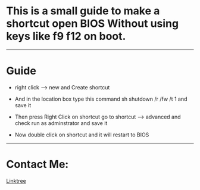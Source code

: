 # This is a small guide to make a shortcut open BIOS Without using keys like f9 f12 on boot.
____
# Guide

- right click --> new and Create shortcut

- And in the location box type this command
sh shutdown /r /fw /t 1 and save it

- Then press Right Click on shortcut go to shortcut --> advanced and check run as adminstrator and save it

- Now double click on shortcut and it will restart to BIOS

___

# Contact Me:

<a href ="https://linktr.ee/mrx7014">Linktree</a>
